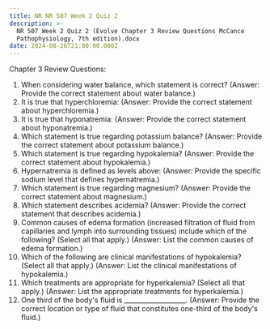 ```yaml
---
title: NR NR 507 Week 2 Quiz 2
description: >-
  NR 507 Week 2 Quiz 2 (Evolve Chapter 3 Review Questions McCance
  Pathophysiology, 7th edition).docx
date: 2024-08-26T21:00:00.000Z
---
```


Chapter 3 Review Questions:

1. When considering water balance, which statement is correct?
   (Answer: Provide the correct statement about water balance.)
2. It is true that hyperchloremia:
   (Answer: Provide the correct statement about hyperchloremia.)
3. It is true that hyponatremia:
   (Answer: Provide the correct statement about hyponatremia.)
4. Which statement is true regarding potassium balance?
   (Answer: Provide the correct statement about potassium balance.)
5. Which statement is true regarding hypokalemia?
   (Answer: Provide the correct statement about hypokalemia.)
6. Hypernatremia is defined as levels above:
   (Answer: Provide the specific sodium level that defines hypernatremia.)
7. Which statement is true regarding magnesium?
   (Answer: Provide the correct statement about magnesium.)
8. Which statement describes acidemia?
   (Answer: Provide the correct statement that describes acidemia.)
9. Common causes of edema formation (increased filtration of fluid from capillaries and lymph into surrounding tissues) include which of the following? (Select all that apply.)
   (Answer: List the common causes of edema formation.)
10. Which of the following are clinical manifestations of hypokalemia? (Select all that apply.)
    (Answer: List the clinical manifestations of hypokalemia.)
11. Which treatments are appropriate for hyperkalemia? (Select all that apply.)
    (Answer: List the appropriate treatments for hyperkalemia.)
12. One third of the body's fluid is \_\_\_\_\_\_\_\_\_\_\_\_\_\_\_\_\_\_\_.
    (Answer: Provide the correct location or type of fluid that constitutes one-third of the body's fluid.)
